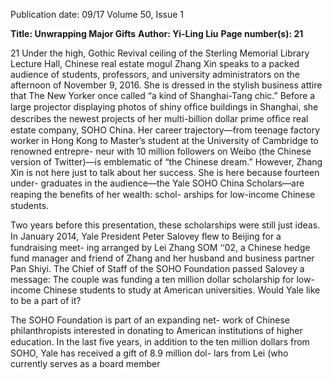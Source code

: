 Publication date: 09/17
Volume 50, Issue 1

**Title: Unwrapping Major Gifts**
**Author: Yi-Ling Liu**
**Page number(s): 21**

21
Under the high, Gothic Revival ceiling of the 
Sterling Memorial Library Lecture Hall, Chinese real 
estate mogul Zhang Xin speaks to a packed audience 
of students, professors, and university administrators on 
the afternoon of November 9, 2016. She is dressed in 
the stylish business attire that The New Yorker once 
called “a kind of Shanghai-Tang chic.” Before a large 
projector displaying photos of shiny ofﬁce buildings 
in Shanghai, she describes the newest projects of her 
multi-billion dollar prime ofﬁce real estate company, 
SOHO China. Her career trajectory—from teenage 
factory worker in Hong Kong to Master’s student at 
the University of Cambridge to renowned entrepre-
neur with 10 million followers on Weibo (the Chinese 
version of Twitter)—is emblematic of “the Chinese 
dream.” However, Zhang Xin is not here just to talk 
about her success. She is here because fourteen under-
graduates in the audience—the Yale SOHO China 
Scholars—are reaping the beneﬁts of her wealth: schol-
arships for low-income Chinese students.

Two years before this presentation, these scholarships 
were still just ideas. In January 2014, Yale President 
Peter Salovey ﬂew to Beijing for a fundraising meet-
ing arranged by Lei Zhang SOM ‘‘02, a Chinese hedge 
fund manager and friend of Zhang and her husband 
and business partner Pan Shiyi. The Chief of Staff of 
the SOHO Foundation passed Salovey a message: The 
couple was funding a ten million dollar scholarship 
for low-income Chinese students to study at American 
universities. Would Yale like to be a part of it?

The SOHO Foundation is part of an expanding net-
work of Chinese philanthropists interested in donating 
to American institutions of higher education. In the 
last ﬁve years, in addition to the ten million dollars 
from SOHO, Yale has received a gift of 8.9 million dol-
lars from Lei (who currently serves as a board member